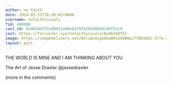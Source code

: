```yaml
---
author: no faith
date: 2024-05-21T16:58:01+0000
username: nofaithvisuals
fid: 406908
cast_id: 0x4624df5fe49452a9beb379fb262e86dd146f52c4
cast: https://farcaster.xyz/nofaithvisuals/0x4624df5f
image: https://imagedelivery.net/BXluQx4ige9GuW0Ia56BHw/f70b3682-377a-42e5-00b5-53f7f7a5b100/original
layout: post
---
```


THE WORLD IS MINE AND I AM THINKING ABOUT YOU

The Art of Jesse Draxler
@jessedraxler

(more in the comments)

<img src='https://imagedelivery.net/BXluQx4ige9GuW0Ia56BHw/f70b3682-377a-42e5-00b5-53f7f7a5b100/original' alt='' referrerpolicy='no-referrer'/>
